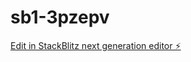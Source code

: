# sb1-3pzepv

[Edit in StackBlitz next generation editor ⚡️](https://stackblitz.com/~/github.com/thmachadodias/sb1-3pzepv)